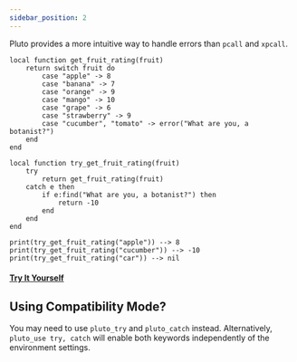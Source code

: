 ```yaml
---
sidebar_position: 2
---
```

Pluto provides a more intuitive way to handle errors than `pcall` and `xpcall`.

```pluto
local function get_fruit_rating(fruit)
    return switch fruit do
        case "apple" -> 8
        case "banana" -> 7
        case "orange" -> 9
        case "mango" -> 10
        case "grape" -> 6
        case "strawberry" -> 9
        case "cucumber", "tomato" -> error("What are you, a botanist?")
    end
end

local function try_get_fruit_rating(fruit)
    try
        return get_fruit_rating(fruit)
    catch e then
        if e:find("What are you, a botanist?") then
            return -10
        end
    end
end

print(try_get_fruit_rating("apple")) --> 8
print(try_get_fruit_rating("cucumber")) --> -10
print(try_get_fruit_rating("car")) --> nil
```

#### [Try It Yourself](https://pluto-lang.org/web/#code=local%20function%20get_fruit_rating(fruit)%0D%0A%20%20%20%20return%20switch%20fruit%20do%0D%0A%20%20%20%20%20%20%20%20case%20%22apple%22%20-%3E%208%0D%0A%20%20%20%20%20%20%20%20case%20%22banana%22%20-%3E%207%0D%0A%20%20%20%20%20%20%20%20case%20%22orange%22%20-%3E%209%0D%0A%20%20%20%20%20%20%20%20case%20%22mango%22%20-%3E%2010%0D%0A%20%20%20%20%20%20%20%20case%20%22grape%22%20-%3E%206%0D%0A%20%20%20%20%20%20%20%20case%20%22strawberry%22%20-%3E%209%0D%0A%20%20%20%20%20%20%20%20case%20%22cucumber%22%2C%20%22tomato%22%20-%3E%20error(%22What%20are%20you%2C%20a%20botanist%3F%22)%0D%0A%20%20%20%20end%0D%0Aend%0D%0A%0D%0Alocal%20function%20try_get_fruit_rating(fruit)%0D%0A%20%20%20%20try%0D%0A%20%20%20%20%20%20%20%20return%20get_fruit_rating(fruit)%0D%0A%20%20%20%20catch%20e%20then%0D%0A%20%20%20%20%20%20%20%20if%20e%3Afind(%22What%20are%20you%2C%20a%20botanist%3F%22)%20then%0D%0A%20%20%20%20%20%20%20%20%20%20%20%20return%20-10%0D%0A%20%20%20%20%20%20%20%20end%0D%0A%20%20%20%20end%0D%0Aend%0D%0A%0D%0Aprint(try_get_fruit_rating(%22apple%22))%20--%3E%208%0D%0Aprint(try_get_fruit_rating(%22cucumber%22))%20--%3E%20-10%0D%0Aprint(try_get_fruit_rating(%22car%22))%20--%3E%20nil)

## Using Compatibility Mode?

You may need to use `pluto_try` and `pluto_catch` instead. Alternatively, `pluto_use try, catch` will enable both keywords independently of the environment settings.
